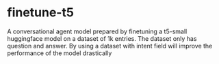 # finetune-t5
A conversational agent model prepared by finetuning a t5-small huggingface model on a dataset of 1k entries. The dataset only has question and answer. By using a dataset with intent field will improve the performance of the model drastically

